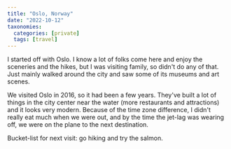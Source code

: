 ```yaml
---
title: "Oslo, Norway"
date: "2022-10-12"
taxonomies:
  categories: [private]
  tags: [travel]
---
```


I started off with Oslo. I know a lot of folks come here and enjoy the sceneries and the hikes, but I was visiting family, so didn't do any of that. Just mainly walked around the city and saw some of its museums and art scenes.

We visited Oslo in 2016, so it had been a few years. They've built a lot of things in the city center near the water (more restaurants and attractions) and it looks very modern. Because of the time zone difference, I didn't really eat much when we were out, and by the time the jet-lag was wearing off, we were on the plane to the next destination.

Bucket-list for next visit: go hiking and try the salmon.

